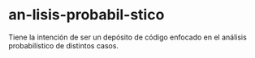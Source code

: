 # an-lisis-probabil-stico
Tiene la intención de ser un depósito de código enfocado en el análisis probabilístico de distintos casos.
